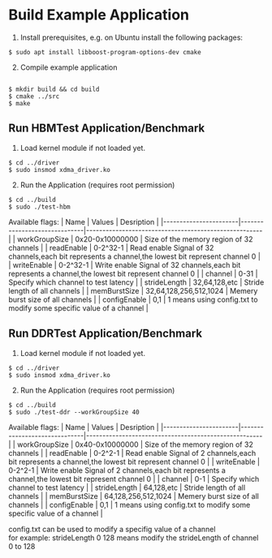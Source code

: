 
# Build Example Application
1. Install prerequisites, e.g. on Ubuntu install the following packages:
```
$ sudo apt install libboost-program-options-dev cmake
```
2. Compile example application
```

$ mkdir build && cd build
$ cmake ../src
$ make
```

## Run HBMTest Application/Benchmark
1. Load kernel module if not loaded yet.
```
$ cd ../driver
$ sudo insmod xdma_driver.ko
```
2. Run the Application (requires root permission)
```
$ cd ../build
$ sudo ./test-hbm
```
Available flags:
| Name                  | Values                       | Desription                                           |
|-----------------------|------------------------------|------------------------------------------------------|
| workGroupSize         | 0x20-0x10000000                    | Size of the memory region of 32 channels                              |
| readEnable            | 0-2^32-1                     | Read enable Signal of 32 channels,each bit represents a channel,the lowest bit represent channel 0                 |
| writeEnable            | 0-2^32-1                    | Write enable Signal of 32 channels,each bit represents a channel,the lowest bit represent channel 0                 |
| channel           | 0-31           | Specify which channel to test latency                    |
| strideLength      | 32,64,128,etc           | Stride length of all channels                    |
| memBurstSize      | 32,64,128,256,512,1024           | Memery burst size of all channels                    |
| configEnable      | 0,1           | 1 means using config.txt to modify some specific value of a channel                    |

## Run DDRTest Application/Benchmark
1. Load kernel module if not loaded yet.
```
$ cd ../driver
$ sudo insmod xdma_driver.ko
```
2. Run the Application (requires root permission)
```
$ cd ../build
$ sudo ./test-ddr --workGroupSize 40
```

Available flags:
| Name                  | Values                       | Desription                                           |
|-----------------------|------------------------------|------------------------------------------------------|
| workGroupSize         | 0x40-0x10000000                    | Size of the memory region of 32 channels                              |
| readEnable            | 0-2^2-1                     | Read enable Signal of 2 channels,each bit represents a channel,the lowest bit represent channel 0                 |
| writeEnable            | 0-2^2-1                    | Write enable Signal of 2 channels,each bit represents a channel,the lowest bit represent channel 0                 |
| channel           | 0-1           | Specify which channel to test latency                    |
| strideLength      | 64,128,etc           | Stride length of all channels                    |
| memBurstSize      | 64,128,256,512,1024           | Memery burst size of all channels                    |
| configEnable      | 0,1           | 1 means using config.txt to modify some specific value of a channel                    |

config.txt can be used to modify a specifig value of a channel  
for example: strideLength 0 128 means modify the strideLength of channel 0 to 128
